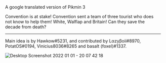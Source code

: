 A google translated version of Pikmin 3

Convention is at stake! Convention sent a team of three tourist who does not know to help them! White, Walflap and Britain!
Can they save the decade from death?

----------------------------------------

Main idea is by Hawkow#5231, and contributed by Lαzyβoii#8970, PotatOS#0194, Vinicius8036#8265 and basalt (foxel)#1337.

![Desktop Screenshot 2022 01 01 - 20 07 42 18](https://user-images.githubusercontent.com/96910014/147856030-824d4a52-ea44-48ab-b9a2-a28ceebc50a4.png)
